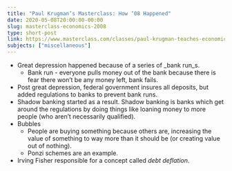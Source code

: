 ```yaml
---
title: "Paul Krugman’s Masterclass: How ‘08 Happened"
date: 2020-05-08T20:00:00-00:00
slug: masterclass-economics-2008
type: short-post
link: https://www.masterclass.com/classes/paul-krugman-teaches-economics-and-society
subjects: ["miscellaneous"]
---
```


* Great depression happened because of a series of _bank run_s.
    * Bank run - everyone pulls money out of the bank because there is fear there won’t be any money left, bank fails.
* Post great depression, federal government insures all deposits, but added regulations to banks to prevent bank runs.
* Shadow banking started as a result. Shadow banking is banks which get around the regulations by doing things like loaning money to more people (who aren’t necessarily qualified).
* Bubbles
    * People are buying something because others are, increasing the value of something to way more than it should be (or creating value out of nothing).
    * Ponzi schemes are an example.
* Irving Fisher responsible for a concept called _debt deflation_.